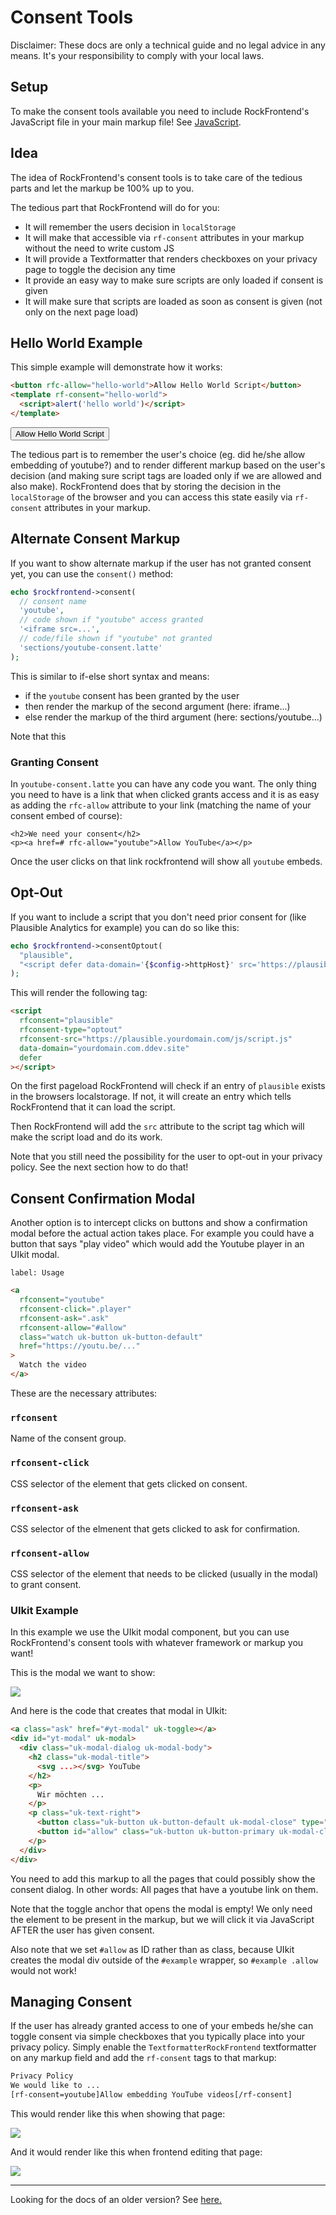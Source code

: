 # Consent Tools

<div class="uk-alert uk-alert-warning">Disclaimer: These docs are only a technical guide and no legal advice in any means. It's your responsibility to comply with your local laws.</div>

## Setup

To make the consent tools available you need to include RockFrontend's JavaScript file in your main markup file! See <a href="../javascript/">JavaScript</a>.

## Idea

The idea of RockFrontend's consent tools is to take care of the tedious parts and let the markup be 100% up to you.

The tedious part that RockFrontend will do for you:

- It will remember the users decision in `localStorage`
- It will make that accessible via `rf-consent` attributes in your markup without the need to write custom JS
- It will provide a Textformatter that renders checkboxes on your privacy page to toggle the decision any time
- It provide an easy way to make sure scripts are only loaded if consent is given
- It will make sure that scripts are loaded as soon as consent is given (not only on the next page load)

## Hello World Example

This simple example will demonstrate how it works:

```html
<button rfc-allow="hello-world">Allow Hello World Script</button>
<template rf-consent="hello-world">
  <script>alert('hello world')</script>
</template>
```

<button rfc-allow="hello-world">Allow Hello World Script</button>
<template rf-consent="hello-world">
  <script>alert('hello world')</script>
</template>




The tedious part is to remember the user's choice (eg. did he/she allow embedding of youtube?) and to render different markup based on the user's decision (and making sure script tags are loaded only if we are allowed and also make). RockFrontend does that by storing the decision in the `localStorage` of the browser and you can access this state easily via `rf-consent` attributes in your markup.

##













## Alternate Consent Markup

If you want to show alternate markup if the user has not granted consent yet, you can use the `consent()` method:

```php
echo $rockfrontend->consent(
  // consent name
  'youtube',
  // code shown if "youtube" access granted
  '<iframe src=...',
  // code/file shown if "youtube" not granted
  'sections/youtube-consent.latte'
);
```

This is similar to if-else short syntax and means:

- if the `youtube` consent has been granted by the user
- then render the markup of the second argument (here: iframe...)
- else render the markup of the third argument (here: sections/youtube...)

Note that this

### Granting Consent

In `youtube-consent.latte` you can have any code you want. The only thing you need to have is a link that when clicked grants access and it is as easy as adding the `rfc-allow` attribute to your link (matching the name of your consent embed of course):

```latte
<h2>We need your consent</h2>
<p><a href=# rfc-allow="youtube">Allow YouTube</a></p>
```

Once the user clicks on that link rockfrontend will show all `youtube` embeds.

## Opt-Out

If you want to include a script that you don't need prior consent for (like Plausible Analytics for example) you can do so like this:

```php
echo $rockfrontend->consentOptout(
  "plausible",
  "<script defer data-domain='{$config->httpHost}' src='https://plausible.yourdomain.com/js/script.js'></script>"
);
```

This will render the following tag:

```html
<script
  rfconsent="plausible"
  rfconsent-type="optout"
  rfconsent-src="https://plausible.yourdomain.com/js/script.js"
  data-domain="yourdomain.com.ddev.site"
  defer
></script>
```

On the first pageload RockFrontend will check if an entry of `plausible` exists in the browsers localstorage. If not, it will create an entry which tells RockFrontend that it can load the script.

Then RockFrontend will add the `src` attribute to the script tag which will make the script load and do its work.

<div class=uk-alert>Note that you still need the possibility for the user to opt-out in your privacy policy. See the next section how to do that!</div>

## Consent Confirmation Modal

Another option is to intercept clicks on buttons and show a confirmation modal before the actual action takes place. For example you could have a button that says "play video" which would add the Youtube player in an UIkit modal.

`label: Usage`
```html
<a
  rfconsent="youtube"
  rfconsent-click=".player"
  rfconsent-ask=".ask"
  rfconsent-allow="#allow"
  class="watch uk-button uk-button-default"
  href="https://youtu.be/..."
>
  Watch the video
</a>
```

These are the necessary attributes:

### `rfconsent`

Name of the consent group.

### `rfconsent-click`

CSS selector of the element that gets clicked on consent.

### `rfconsent-ask`

CSS selector of the elmenent that gets clicked to ask for confirmation.

### `rfconsent-allow`

CSS selector of the element that needs to be clicked (usually in the modal) to grant consent.

### UIkit Example

In this example we use the UIkit modal component, but you can use RockFrontend's consent tools with whatever framework or markup you want!

This is the modal we want to show:

<img src=modal.png class=blur>

And here is the code that creates that modal in UIkit:

```html
<a class="ask" href="#yt-modal" uk-toggle></a>
<div id="yt-modal" uk-modal>
  <div class="uk-modal-dialog uk-modal-body">
    <h2 class="uk-modal-title">
      <svg ...></svg> YouTube
    </h2>
    <p>
      Wir möchten ...
    </p>
    <p class="uk-text-right">
      <button class="uk-button uk-button-default uk-modal-close" type="button">Abbrechen</button>
      <button id="allow" class="uk-button uk-button-primary uk-modal-close" type="button">Video ansehen</button>
    </p>
  </div>
</div>
```

You need to add this markup to all the pages that could possibly show the consent dialog. In other words: All pages that have a youtube link on them.

Note that the toggle anchor that opens the modal is empty! We only need the element to be present in the markup, but we will click it via JavaScript AFTER the user has given consent.

Also note that we set `#allow` as ID rather than as class, because UIkit creates the modal div outside of the `#example` wrapper, so `#example .allow` would not work!

## Managing Consent

If the user has already granted access to one of your embeds he/she can toggle consent via simple checkboxes that you typically place into your privacy policy. Simply enable the `TextformatterRockFrontend` textformatter on any markup field and add the `rf-consent` tags to that markup:

```txt
Privacy Policy
We would like to ...
[rf-consent=youtube]Allow embedding YouTube videos[/rf-consent]
```

This would render like this when showing that page:

<img src=checkbox.png class=blur>

And it would render like this when frontend editing that page:

<img src=checkbox2.png class=blur>

---

Looking for the docs of an older version? See <a href=https://github.com/baumrock/RockFrontend/blob/25349daa183546f86e19bbfbd01d189ec33ac152/docs/consent-tools/readme.md>here.</a>
